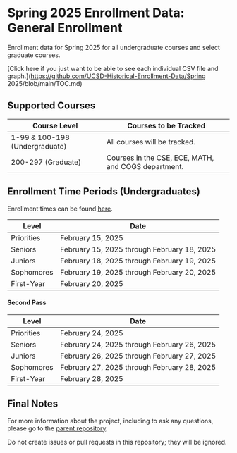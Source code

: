 # Spring 2025 Enrollment Data: General Enrollment
Enrollment data for Spring 2025 for all undergraduate courses and select graduate courses.

[Click here if you just want to be able to see each individual CSV file and graph.](https://github.com/UCSD-Historical-Enrollment-Data/Spring 2025/blob/main/TOC.md)

## Supported Courses
| Course Level                   | Courses to be Tracked                               |
| ------------------------------ | --------------------------------------------------- |
| 1-99 & 100-198 (Undergraduate) | All courses will be tracked.                        |
| 200-297 (Graduate)             | Courses in the CSE, ECE, MATH, and COGS department. |

## Enrollment Time Periods (Undergraduates)
Enrollment times can be found [here](https://blink.ucsd.edu/instructors/courses/enrollment/start.html). 

| Level                       | Date                                                    |
| --------------------------- | --------------------------------------------------------|
| Priorities                  | February 15, 2025                                       |
| Seniors                     | February 15, 2025 through February 18, 2025             |
| Juniors                     | February 18, 2025 through February 19, 2025             |
| Sophomores                  | February 19, 2025 through February 20, 2025             |
| First-Year                  | February 20, 2025                                       |


#### Second Pass

| Level                       | Date                                                    |
| --------------------------- | --------------------------------------------------------|
| Priorities                  | February 24, 2025                                       |
| Seniors                     | February 24, 2025 through February 26, 2025             |
| Juniors                     | February 26, 2025 through February 27, 2025             |
| Sophomores                  | February 27, 2025 through February 28, 2025             |
| First-Year                  | February 28, 2025                                       |

## Final Notes
For more information about the project, including to ask any questions, please go to the [parent repository](https://github.com/ewang2002/UCSDHistEnrollData). 

Do not create issues or pull requests in this repository; they will be ignored. 
